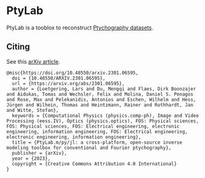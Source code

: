 # PtyLab

PtyLab is a tooblox to reconstruct [Ptychography datasets](https://en.wikipedia.org/wiki/Ptychography).

## Citing
See this [arXiv article](https://arxiv.org/abs/2301.06595).
```
@misc{https://doi.org/10.48550/arxiv.2301.06595,
  doi = {10.48550/ARXIV.2301.06595},
  url = {https://arxiv.org/abs/2301.06595},
  author = {Loetgering, Lars and Du, Mengqi and Flaes, Dirk Boonzajer and Aidukas, Tomas and Wechsler, Felix and Molina, Daniel S. Penagos and Rose, Max and Pelekanidis, Antonios and Eschen, Wilhelm and Hess, Jürgen and Wilhein, Thomas and Heintzmann, Rainer and Rothhardt, Jan and Witte, Stefan},
  keywords = {Computational Physics (physics.comp-ph), Image and Video Processing (eess.IV), Optics (physics.optics), FOS: Physical sciences, FOS: Physical sciences, FOS: Electrical engineering, electronic engineering, information engineering, FOS: Electrical engineering, electronic engineering, information engineering},
  title = {PtyLab.m/py/jl: a cross-platform, open-source inverse modeling toolbox for conventional and Fourier ptychography},
  publisher = {arXiv},
  year = {2023},
  copyright = {Creative Commons Attribution 4.0 International}
}
```
